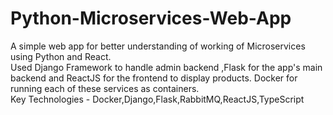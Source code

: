 # Python-Microservices-Web-App
A simple web app for better understanding of working of Microservices using Python and React.\
Used Django Framework to handle admin backend ,Flask for the app's main backend and ReactJS for the frontend to display products. Docker for running each of these services as containers.\
Key Technologies - Docker,Django,Flask,RabbitMQ,ReactJS,TypeScript

